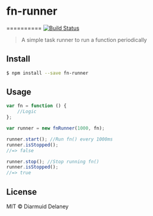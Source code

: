 # fn-runner
==========
[![Build Status](https://travis-ci.org/HoboDermo/fn-runner.svg?branch=master)](https://travis-ci.org/HoboDermo/fn-runner)

> A simple task runner to run a function periodically


## Install

```sh
$ npm install --save fn-runner
```


## Usage

```js
var fn = function () {
    //Logic
};

var runner = new fnRunner(1000, fn);

runner.start(); //Run fn() every 1000ms
runner.isStopped();
//=> false

runner.stop(); //Stop running fn()
runner.isStopped();
//=> true
```


## License

MIT © Diarmuid Delaney